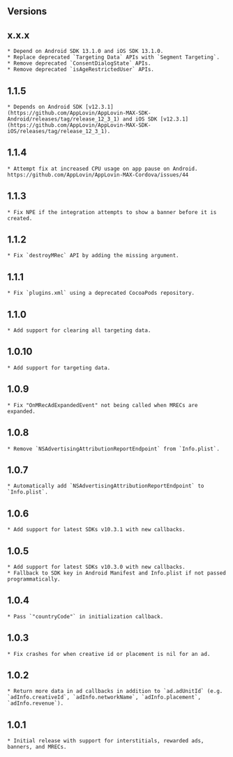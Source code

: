 ## Versions

## x.x.x
    * Depend on Android SDK 13.1.0 and iOS SDK 13.1.0.
    * Replace deprecated `Targeting Data` APIs with `Segment Targeting`.
    * Remove deprecated `ConsentDialogState` APIs.
    * Remove deprecated `isAgeRestrictedUser` APIs.
## 1.1.5
    * Depends on Android SDK [v12.3.1](https://github.com/AppLovin/AppLovin-MAX-SDK-Android/releases/tag/release_12_3_1) and iOS SDK [v12.3.1](https://github.com/AppLovin/AppLovin-MAX-SDK-iOS/releases/tag/release_12_3_1).
## 1.1.4
    * Attempt fix at increased CPU usage on app pause on Android. https://github.com/AppLovin/AppLovin-MAX-Cordova/issues/44
## 1.1.3
    * Fix NPE if the integration attempts to show a banner before it is created.
## 1.1.2
    * Fix `destroyMRec` API by adding the missing argument.
## 1.1.1
    * Fix `plugins.xml` using a deprecated CocoaPods repository.
## 1.1.0
    * Add support for clearing all targeting data. 
## 1.0.10
    * Add support for targeting data. 
## 1.0.9
    * Fix "OnMRecAdExpandedEvent" not being called when MRECs are expanded.
## 1.0.8
    * Remove `NSAdvertisingAttributionReportEndpoint` from `Info.plist`.
## 1.0.7
    * Automatically add `NSAdvertisingAttributionReportEndpoint` to `Info.plist`.
## 1.0.6
    * Add support for latest SDKs v10.3.1 with new callbacks.
## 1.0.5
    * Add support for latest SDKs v10.3.0 with new callbacks.
    * Fallback to SDK key in Android Manifest and Info.plist if not passed programmatically.
## 1.0.4
    * Pass `"countryCode"` in initialization callback.
## 1.0.3
    * Fix crashes for when creative id or placement is nil for an ad.
## 1.0.2
    * Return more data in ad callbacks in addition to `ad.adUnitId` (e.g. `adInfo.creativeId`, `adInfo.networkName`, `adInfo.placement`, `adInfo.revenue`).
## 1.0.1
    * Initial release with support for interstitials, rewarded ads, banners, and MRECs.

